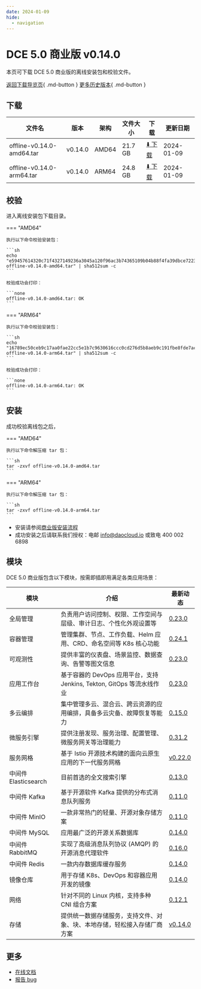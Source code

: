 ```yaml
---
date: 2024-01-09
hide:
  - navigation
---
```


# DCE 5.0 商业版 v0.14.0

本页可下载 DCE 5.0 商业版的离线安装包和校验文件。

[返回下载导览页](../index.md#_2){ .md-button } [更多历史版本](./dce5-installer-history.md){ .md-button }

## 下载

| 文件名 | 版本 | 架构 | 文件大小 | 下载 | 更新日期 |
| ----- | --- | ---- | ------ | --- | -------- |
| offline-v0.14.0-amd64.tar | v0.14.0 | AMD64 | 21.7 GB | [:arrow_down: 下载](https://qiniu-download-public.daocloud.io/DaoCloud_Enterprise/dce5/offline-v0.14.0-amd64.tar) | 2024-01-09 |
| offline-v0.14.0-arm64.tar | v0.14.0 | ARM64 | 24.8 GB | [:arrow_down: 下载](https://qiniu-download-public.daocloud.io/DaoCloud_Enterprise/dce5/offline-v0.14.0-arm64.tar) | 2024-01-09 |

## 校验

进入离线安装包下载目录。

=== "AMD64"

    执行以下命令校验安装包：

    ```sh
    echo "e59457614320c71f4327149236a3045a120f96ac3b74365109b04b88f4fa39dbce72239e6f3d8252843c86f7b1e86e1da6102c1efd596a8c034e5ae0075704d2  offline-v0.14.0-amd64.tar" | sha512sum -c
    ```

    校验成功会打印：

    ```none
    offline-v0.14.0-amd64.tar: OK
    ```

=== "ARM64"

    执行以下命令校验安装包：

    ```sh
    echo "16789ec50ceb9c17aa0fae22cc5e1b7c9630616ccc0cd276d5b8aeb9c191fbe8fde7ac0380453f8ef404ee602f2f20fefbaaa15e081f1957e378df6c747d4181  offline-v0.14.0-arm64.tar" | sha512sum -c
    ```

    校验成功会打印：

    ```none
    offline-v0.14.0-arm64.tar: OK
    ```

## 安装

成功校验离线包之后，

=== "AMD64"

    执行以下命令解压缩 tar 包：

    ```sh
    tar -zxvf offline-v0.14.0-amd64.tar
    ```

=== "ARM64"

    执行以下命令解压缩 tar 包：

    ```sh
    tar -zxvf offline-v0.14.0-arm64.tar
    ```

- 安装请参阅[商业版安装流程](../../install/commercial/start-install.md)
- 成功安装之后请联系我们授权：电邮 info@daocloud.io 或致电 400 002 6898

## 模块

DCE 5.0 商业版包含以下模块，按需即插即用满足各类应用场景：

| 模块 | 介绍 | 最新动态 |
| --- | ---- | ------ |
| 全局管理 | 负责用户访问控制、权限、工作空间与层级、审计日志、个性化外观设置等 | [0.23.0](../../ghippo/intro/release-notes.md#v0230) |
| 容器管理 | 管理集群、节点、工作负载、Helm 应用、CRD、命名空间等 K8s 核心功能 | [0.24.1](../../kpanda/intro/release-notes.md#v0241) |
| 可观测性 | 提供丰富的仪表盘、场景监控、数据查询、告警等图文信息 | [0.23.0](../../insight/intro/releasenote.md#v0230) |
| 应用工作台 | 基于容器的 DevOps 应用平台，支持 Jenkins, Tekton, GitOps 等流水线作业 | [0.23.0](../../amamba/intro/release-notes.md#v0230) |
| 多云编排 | 集中管理多云、混合云、跨云资源的应用编排，具备多云灾备、故障恢复等能力 | [0.15.0](../../kairship/intro/release-notes.md#v0150) |
| 微服务引擎 | 提供注册发现、服务治理、配置管理、微服务网关等治理能力 | [0.31.2](../../skoala/intro/release-notes.md#v0312) |
| 服务网格 | 基于 Istio 开源技术构建的面向云原生应用的下一代服务网格 | [v0.22.0](../../mspider/intro/release-notes.md#v0220) |
| 中间件 Elasticsearch | 目前首选的全文搜索引擎 | [0.13.0](../../middleware/elasticsearch/release-notes.md#v0130) |
| 中间件 Kafka | 基于开源软件 Kafka 提供的分布式消息队列服务 | [0.11.0](../../middleware/kafka/release-notes.md#v0110) |
| 中间件 MinIO | 一款非常热门的轻量、开源对象存储方案 | [0.11.0](../../middleware/minio/release-notes.md#v0110) |
| 中间件 MySQL | 应用最广泛的开源关系数据库 | [0.14.0](../../middleware/mysql/release-notes.md#v0140) |
| 中间件 RabbitMQ | 实现了高级消息队列协议 (AMQP) 的开源消息代理软件 | [0.16.0](../../middleware/rabbitmq/release-notes.md#v0160) |
| 中间件 Redis | 一款内存数据库缓存服务 | [0.14.0](../../middleware/redis/release-notes.md#v0140) |
| 镜像仓库 | 用于存储 K8s、DevOps 和容器应用开发的镜像 | [0.14.0](../../dce/dce-rn/20231231.md) |
| 网络 | 针对不同的 Linux 内核，支持多种 CNI 组合方案 | [0.12.1](../../dce/dce-rn/20231231.md) |
| 存储 | 提供统一数据存储服务，支持文件、对象、块、本地存储，轻松接入存储厂商方案 | [v0.14.0](../../dce/dce-rn/20231231.md) |

## 更多

- [在线文档](../../dce/index.md)
- [报告 bug](https://github.com/DaoCloud/DaoCloud-docs/issues)
